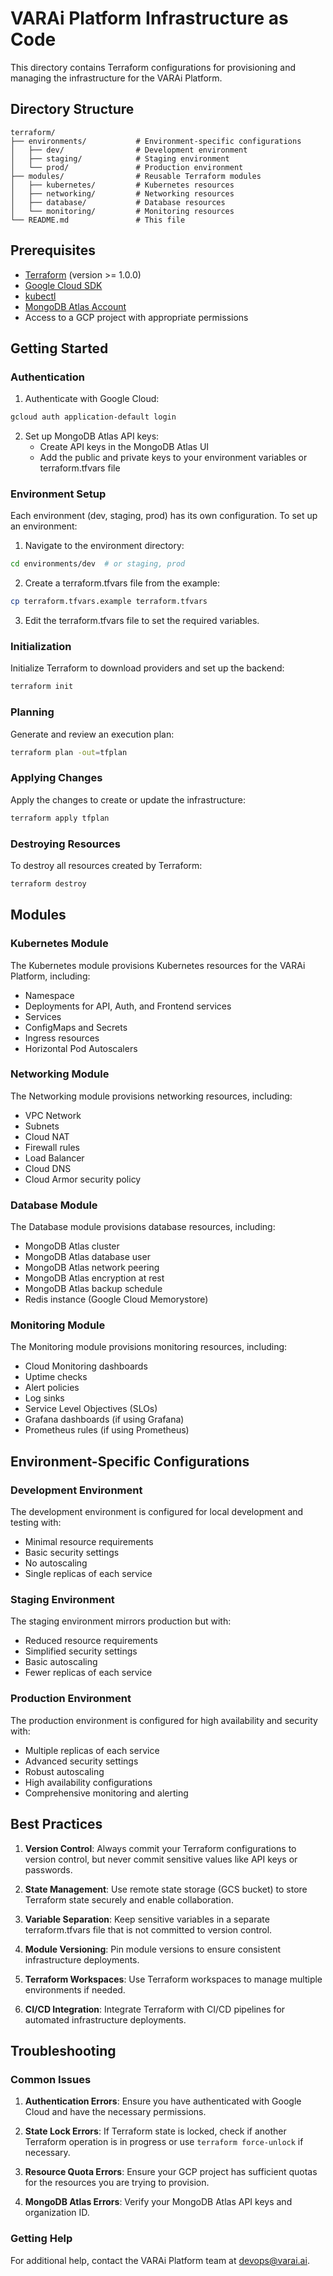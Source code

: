 # VARAi Platform Infrastructure as Code

This directory contains Terraform configurations for provisioning and managing the infrastructure for the VARAi Platform.

## Directory Structure

```
terraform/
├── environments/           # Environment-specific configurations
│   ├── dev/                # Development environment
│   ├── staging/            # Staging environment
│   └── prod/               # Production environment
├── modules/                # Reusable Terraform modules
│   ├── kubernetes/         # Kubernetes resources
│   ├── networking/         # Networking resources
│   ├── database/           # Database resources
│   └── monitoring/         # Monitoring resources
└── README.md               # This file
```

## Prerequisites

- [Terraform](https://www.terraform.io/downloads.html) (version >= 1.0.0)
- [Google Cloud SDK](https://cloud.google.com/sdk/docs/install)
- [kubectl](https://kubernetes.io/docs/tasks/tools/install-kubectl/)
- [MongoDB Atlas Account](https://www.mongodb.com/cloud/atlas)
- Access to a GCP project with appropriate permissions

## Getting Started

### Authentication

1. Authenticate with Google Cloud:

```bash
gcloud auth application-default login
```

2. Set up MongoDB Atlas API keys:
   - Create API keys in the MongoDB Atlas UI
   - Add the public and private keys to your environment variables or terraform.tfvars file

### Environment Setup

Each environment (dev, staging, prod) has its own configuration. To set up an environment:

1. Navigate to the environment directory:

```bash
cd environments/dev  # or staging, prod
```

2. Create a terraform.tfvars file from the example:

```bash
cp terraform.tfvars.example terraform.tfvars
```

3. Edit the terraform.tfvars file to set the required variables.

### Initialization

Initialize Terraform to download providers and set up the backend:

```bash
terraform init
```

### Planning

Generate and review an execution plan:

```bash
terraform plan -out=tfplan
```

### Applying Changes

Apply the changes to create or update the infrastructure:

```bash
terraform apply tfplan
```

### Destroying Resources

To destroy all resources created by Terraform:

```bash
terraform destroy
```

## Modules

### Kubernetes Module

The Kubernetes module provisions Kubernetes resources for the VARAi Platform, including:

- Namespace
- Deployments for API, Auth, and Frontend services
- Services
- ConfigMaps and Secrets
- Ingress resources
- Horizontal Pod Autoscalers

### Networking Module

The Networking module provisions networking resources, including:

- VPC Network
- Subnets
- Cloud NAT
- Firewall rules
- Load Balancer
- Cloud DNS
- Cloud Armor security policy

### Database Module

The Database module provisions database resources, including:

- MongoDB Atlas cluster
- MongoDB Atlas database user
- MongoDB Atlas network peering
- MongoDB Atlas encryption at rest
- MongoDB Atlas backup schedule
- Redis instance (Google Cloud Memorystore)

### Monitoring Module

The Monitoring module provisions monitoring resources, including:

- Cloud Monitoring dashboards
- Uptime checks
- Alert policies
- Log sinks
- Service Level Objectives (SLOs)
- Grafana dashboards (if using Grafana)
- Prometheus rules (if using Prometheus)

## Environment-Specific Configurations

### Development Environment

The development environment is configured for local development and testing with:

- Minimal resource requirements
- Basic security settings
- No autoscaling
- Single replicas of each service

### Staging Environment

The staging environment mirrors production but with:

- Reduced resource requirements
- Simplified security settings
- Basic autoscaling
- Fewer replicas of each service

### Production Environment

The production environment is configured for high availability and security with:

- Multiple replicas of each service
- Advanced security settings
- Robust autoscaling
- High availability configurations
- Comprehensive monitoring and alerting

## Best Practices

1. **Version Control**: Always commit your Terraform configurations to version control, but never commit sensitive values like API keys or passwords.

2. **State Management**: Use remote state storage (GCS bucket) to store Terraform state securely and enable collaboration.

3. **Variable Separation**: Keep sensitive variables in a separate terraform.tfvars file that is not committed to version control.

4. **Module Versioning**: Pin module versions to ensure consistent infrastructure deployments.

5. **Terraform Workspaces**: Use Terraform workspaces to manage multiple environments if needed.

6. **CI/CD Integration**: Integrate Terraform with CI/CD pipelines for automated infrastructure deployments.

## Troubleshooting

### Common Issues

1. **Authentication Errors**: Ensure you have authenticated with Google Cloud and have the necessary permissions.

2. **State Lock Errors**: If Terraform state is locked, check if another Terraform operation is in progress or use `terraform force-unlock` if necessary.

3. **Resource Quota Errors**: Ensure your GCP project has sufficient quotas for the resources you are trying to provision.

4. **MongoDB Atlas Errors**: Verify your MongoDB Atlas API keys and organization ID.

### Getting Help

For additional help, contact the VARAi Platform team at devops@varai.ai.